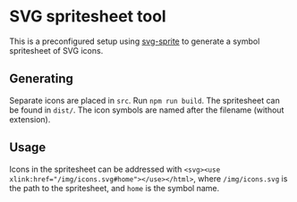 # SVG spritesheet tool #
This is a preconfigured setup using [svg-sprite](https://github.com/jkphl/svg-sprite) to generate a symbol spritesheet of SVG icons.

## Generating ##
Separate icons are placed in `src`. Run `npm run build`. The spritesheet can be found in `dist/`. The icon symbols are named after the filename (without extension).

## Usage ##
Icons in the spritesheet can be addressed with `<svg><use xlink:href="/img/icons.svg#home"></use></html>`, where `/img/icons.svg` is the path to the spritesheet, and `home` is the symbol name.
